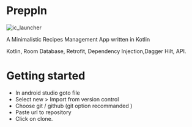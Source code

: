 # PreppIn
![ic_launcher](https://user-images.githubusercontent.com/55840753/98366526-23850e00-205a-11eb-9f3e-de86e70a6f36.png)
  
  A Minimalistic Recipes Management App written in Kotlin
  
  Kotlin, Room Database, Retrofit, Dependency Injection,Dagger Hilt, API.

# Getting started

   * In android studio goto file
   * Select new > Import from version control
   * Choose git / github (git option recommanded )
   * Paste url to repository
   * Click on clone.

